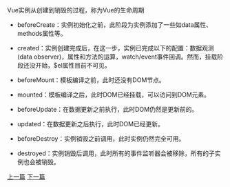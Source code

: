 Vue实例从创建到销毁的过程，称为Vue的生命周期
- beforeCreate：实例初始化之前，此阶段为实例添加了一些如data属性、methods属性等。

- created：实例创建完成后，在这一步，实例已完成以下的配置：数据观测 (data observer)，属性和方法的运算，watch/event事件回调。然而，挂载阶段还没开始，$el属性目前不可见。

- beforeMount：模板编译之前，此时还没有DOM节点。

- mounted：模板编译之后，此时DOM已经挂载，可以访问到DOM元素。

- beforeUpdate：在数据更新之前执行，此时DOM仍然是更新前的。

- updated：在数据更新之后执行，此时DOM已经更新。

- beforeDestroy：实例销毁之前调用，此时实例仍然完全可用。

- destroyed：实例销毁后调用，此时所有的事件监听器会被移除，所有的子实例也会被销毁。

[上一篇](https://hyramxue.github.io/post/v-for-zhong-de-key-zhi-de-zuo-yong-shi-shen-me-%EF%BC%9F.html)
[下一篇](https://hyramxue.github.io/post/zai-created-he-mounted-qu-qing-qiu-shu-ju-%EF%BC%8C-you-shen-me-qu-bie-%EF%BC%9F.html)